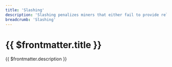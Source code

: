 ```yaml
---
title: 'Slashing'
description: 'Slashing penalizes miners that either fail to provide reliable uptime or act maliciously against the network.'
breadcrumb: 'Slashing'
---
```


# {{ $frontmatter.title }}

{{ $frontmatter.description }}

